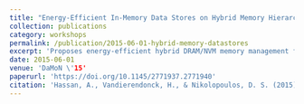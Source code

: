 ```yaml
---
title: "Energy-Efficient In-Memory Data Stores on Hybrid Memory Hierarchies"
collection: publications
category: workshops
permalink: /publication/2015-06-01-hybrid-memory-datastores
excerpt: 'Proposes energy-efficient hybrid DRAM/NVM memory management for modern data stores using application-level policies for data placement.'
date: 2015-06-01
venue: 'DaMoN \'15'
paperurl: 'https://doi.org/10.1145/2771937.2771940'
citation: 'Hassan, A., Vandierendonck, H., & Nikolopoulos, D. S. (2015). "Energy-Efficient In-Memory Data Stores on Hybrid Memory Hierarchies." *DaMoN \'15*, Article 1. https://doi.org/10.1145/2771937.2771940'
---
```

